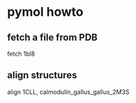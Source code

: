 
# pymol howto

## fetch a file from PDB 

fetch 1bl8

## align structures

align 1CLL, calmodulin_gallus_gallus_2M3S


